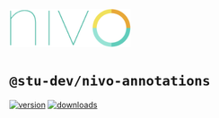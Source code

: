 <a href="https://nivo.rocks"><img alt="nivo" src="https://raw.githubusercontent.com/plouc/nivo/master/nivo.png" width="216" height="68"/></a>

# `@stu-dev/nivo-annotations`

[![version](https://img.shields.io/npm/v/@stu-dev/nivo-annotations?style=for-the-badge)](https://www.npmjs.com/package/@stu-dev/nivo-annotations)
[![downloads](https://img.shields.io/npm/dm/@stu-dev/nivo-annotations?style=for-the-badge)](https://www.npmjs.com/package/@stu-dev/nivo-annotations)
